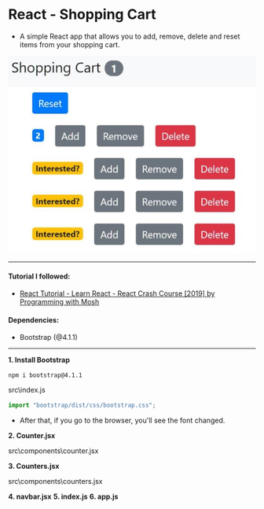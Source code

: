 # React - Shopping Cart

- A simple React app that allows you to add, remove, delete and reset items from your shopping cart.

![example](./public/cart.JPG)

---

#### Tutorial I followed:

- [React Tutorial - Learn React - React Crash Course [2019] by Programming with Mosh](https://www.youtube.com/watch?v=Ke90Tje7VS0&t=62s)

#### Dependencies:

- Bootstrap (@4.1.1)

---

**1. Install Bootstrap**

```
npm i bootstrap@4.1.1
```

src\index.js

```javascript
import "bootstrap/dist/css/bootstrap.css";
```

- After that, if you go to the browser, you'll see the font changed.

**2. Counter.jsx**

src\components\counter.jsx

**3. Counters.jsx**

src\components\counters.jsx

**4. navbar.jsx**
**5. index.js**
**6. app.js**
